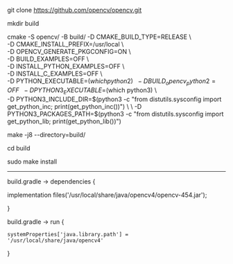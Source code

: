 
git clone https://github.com/opencv/opencv.git

mkdir build

cmake -S opencv/ -B build/ -D CMAKE_BUILD_TYPE=RELEASE \ \
                              -D CMAKE_INSTALL_PREFIX=/usr/local \ \
                              -D OPENCV_GENERATE_PKGCONFIG=ON \ \
                              -D BUILD_EXAMPLES=OFF \ \
                              -D INSTALL_PYTHON_EXAMPLES=OFF \ \
                              -D INSTALL_C_EXAMPLES=OFF \ \
                              -D PYTHON_EXECUTABLE=$(which python2) \ \
                              -D BUILD_opencv_python2=OFF \ \
                              -D PYTHON3_EXECUTABLE=$(which python3) \ \
                              -D PYTHON3_INCLUDE_DIR=$(python3 -c "from distutils.sysconfig import get_python_inc; print(get_python_inc())") \ \
                              -D PYTHON3_PACKAGES_PATH=$(python3 -c "from distutils.sysconfig import get_python_lib; print(get_python_lib())")

make -j8 --directory=build/

cd build

sudo make install

-----------

build.gradle -> dependencies {

implementation files('/usr/local/share/java/opencv4/opencv-454.jar');

}

build.gradle -> run {

    systemProperties['java.library.path'] = '/usr/local/share/java/opencv4'

}